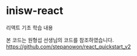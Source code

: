# inisw-react

리액트 기초 학습 내용

본 코드는 원형섭 선생님의 코드를 참조하였습니다.
https://github.com/stepanowon/react_quickstart_v2

